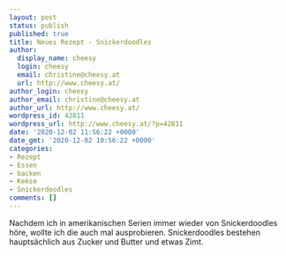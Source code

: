 ```yaml
---
layout: post
status: publish
published: true
title: Neues Rezept - Snickerdoodles
author:
  display_name: cheesy
  login: cheesy
  email: christine@cheesy.at
  url: http://www.cheesy.at/
author_login: cheesy
author_email: christine@cheesy.at
author_url: http://www.cheesy.at/
wordpress_id: 42811
wordpress_url: http://www.cheesy.at/?p=42811
date: '2020-12-02 11:56:22 +0000'
date_gmt: '2020-12-02 10:56:22 +0000'
categories:
- Rezept
- Essen
- backen
- Kekse
- Snickerdoodles
comments: []
---
```

<!-- wp:paragraph -->
Nachdem ich in amerikanischen Serien immer wieder von Snickerdoodles höre, wollte ich die auch mal ausprobieren. Snickerdoodles bestehen hauptsächlich aus Zucker und Butter und etwas Zimt.
<!-- /wp:paragraph -->
<!-- wp:image {"id":42794,"linkDestination":"custom"} -->
<figure class="wp-block-image"><a href="http://www.cheesy.at/rezepte/baeckereien/weihnachtskekse/snickerdoodles/"><img src="{% link _rezepte/baeckereien/weihnachtskekse/snickerdoodles/Snickerdoodles-4.jpg %}" alt="" class="wp-image-42794"></a></figure>
<!-- /wp:image -->
